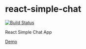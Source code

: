 # react-simple-chat

[![Build Status](https://travis-ci.org/sdarmaputra/react-simple-chat.svg?branch=master)](https://travis-ci.org/sdarmaputra/react-simple-chat)

React Simple Chat App

[Demo](https://sdarmaputra.github.io/react-simple-chat)
